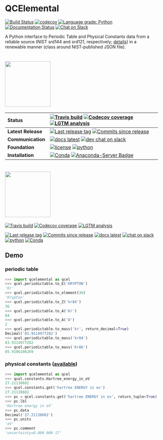 # QCElemental

[![Build Status](https://travis-ci.org/MolSSI/QCElemental.svg?branch=master)](https://travis-ci.org/MolSSI/QCElemental)
[![codecov](https://codecov.io/gh/MolSSI/QCElemental/branch/master/graph/badge.svg)](https://codecov.io/gh/MolSSI/QCElemental)
[![Language grade: Python](https://img.shields.io/lgtm/grade/python/g/MolSSI/QCElemental.svg?logo=lgtm&logoWidth=18)](https://lgtm.com/projects/g/MolSSI/QCElemental/context:python)
[![Documentation Status](https://readthedocs.org/projects/qcelemental/badge/?version=latest)](https://qcelemental.readthedocs.io/en/latest/?badge=latest)
[![Chat on Slack](https://img.shields.io/badge/chat-on_slack-green.svg?longCache=true&style=flat&logo=slack)](https://join.slack.com/t/qcdb/shared_invite/enQtNDIzNTQ2OTExODk0LWM3OTgxN2ExYTlkMTlkZjA0OTExZDlmNGRlY2M4NWJlNDlkZGQyYWUxOTJmMzc3M2VlYzZjMjgxMDRkYzFmOTE)

A Python interface to Periodic Table and Physical Constants data from
a reliable source (NIST srd144 and srd121, respectively;
[details](nist_data/README.md)) in a renewable
manner (class around NIST-published JSON file).

# <img src="https://github.com/psi4/psi4media/blob/master/logos-psi4/psi4square.png" height=150>

| **Status** | [![Travis build](https://img.shields.io/travis/MolSSI/QCElemental/master.svg)](https://travis-ci.org/MolSSI/QCElemental)  [![Codecov coverage](https://codecov.io/gh/MolSSI/QCElemental/branch/master/graph/badge.svg)](https://codecov.io/gh/MolSSI/QCElemental) [![LGTM analysis](https://img.shields.io/lgtm/grade/python/g/MolSSI/QCElemental.svg?logo=lgtm&logoWidth=18)](https://lgtm.com/projects/g/MolSSI/QCElemental/context:python) |
| :------ | :------- |
| **Latest Release** | [![Last release tag](https://img.shields.io/github/release/MolSSI/QCElemental.svg)](https://github.com/MolSSI/QCElemental/releases) [![Commits since release](https://img.shields.io/github/commits-since/MolSSI/QCElemental/v1.2.svg)](https://github.com/MolSSI/QCElemental/releases/tag/v1.2) |
| **Communication** | [![docs latest](https://img.shields.io/badge/docs-latest-5077AB.svg?logo=read%20the%20docs)](https://readthedocs.org/projects/qcelemental/badge/?version=latest) [![dev chat on slack](https://img.shields.io/badge/chat-on_slack-808493.svg?logo=slack)](https://join.slack.com/t/qcdb/shared_invite/enQtNDIzNTQ2OTExODk0LWM3OTgxN2ExYTlkMTlkZjA0OTExZDlmNGRlY2M4NWJlNDlkZGQyYWUxOTJmMzc3M2VlYzZjMjgxMDRkYzFmOTE) |
| **Foundation** | [![license](https://img.shields.io/github/license/MolSSI/QCElemental.svg)](https://opensource.org/licenses/LGPL-3.0)  [![python](https://img.shields.io/badge/python-3.5+-blue.svg)](http://psicode.org/psi4manual/master/introduction.html#supported-systems) |
| **Installation** | [![Conda](https://img.shields.io/conda/v/psi4/qcelemental.svg)](https://anaconda.org/psi4/qcelemental) [![Anaconda-Server Badge](https://anaconda.org/psi4/qcelemental/badges/latest_release_relative_date.svg)](https://anaconda.org/psi4/qcelemental) |

# <img src="https://github.com/psi4/psi4media/blob/master/logos-psi4/psi4square.png" height=150>

[![Travis build](https://img.shields.io/travis/MolSSI/QCElemental/master.svg)](https://travis-ci.org/MolSSI/QCElemental) 
[![Codecov coverage](https://codecov.io/gh/MolSSI/QCElemental/branch/master/graph/badge.svg)](https://codecov.io/gh/MolSSI/QCElemental) 
[![LGTM analysis](https://img.shields.io/lgtm/grade/python/g/MolSSI/QCElemental.svg?logo=lgtm&logoWidth=18)](https://lgtm.com/projects/g/MolSSI/QCElemental/context:python)

[![Last release tag](https://img.shields.io/github/release/MolSSI/QCElemental.svg)](https://github.com/MolSSI/QCElemental/releases) 
[![Commits since release](https://img.shields.io/github/commits-since/MolSSI/QCElemental/v1.2.svg)](https://github.com/MolSSI/QCElemental/releases/tag/v1.2)
[![docs latest](https://img.shields.io/badge/docs-latest-5077AB.svg?logo=read%20the%20docs)](https://readthedocs.org/projects/qcelemental/badge/?version=latest) 
[![chat on slack](https://img.shields.io/badge/chat-on_slack-808493.svg?logo=slack)](https://join.slack.com/t/qcdb/shared_invite/enQtNDIzNTQ2OTExODk0LWM3OTgxN2ExYTlkMTlkZjA0OTExZDlmNGRlY2M4NWJlNDlkZGQyYWUxOTJmMzc3M2VlYzZjMjgxMDRkYzFmOTE) 
[![python](https://img.shields.io/badge/python-3.5+-blue.svg)](http://python3statement.org/)
[![Conda](https://img.shields.io/conda/v/psi4/qcelemental.svg)](https://anaconda.org/psi4/qcelemental)

## Demo

### periodic table
```python
>>> import qcelemental as qcel
>>> qcel.periodictable.to_E('KRYPTON')
'Kr'
>>> qcel.periodictable.to_element(36)
'Krypton'
>>> qcel.periodictable.to_Z('kr84')
36
>>> qcel.periodictable.to_A('Kr')
84
>>> qcel.periodictable.to_A('D')
2
>>> qcel.periodictable.to_mass('kr', return_decimal=True)
Decimal('83.9114977282')
>>> qcel.periodictable.to_mass('kr84')
83.9114977282
>>> qcel.periodictable.to_mass('Kr86')
85.9106106269
```

### physical constants ([available](https://physics.nist.gov/cuu/Constants/Table/allascii.txt))
```python
>>> import qcelemental as qcel
>>> qcel.constants.Hartree_energy_in_eV
27.21138602
>>> qcel.constants.get('hartree ENERGY in ev')
27.21138602
>>> pc = qcel.constants.get('hartree ENERGY in ev', return_tuple=True)
>>> pc.lbl
'Hartree energy in eV'
>>> pc.data
Decimal('27.21138602')
>>> pc.units
'eV'
>>> pc.comment
'uncertainty=0.000 000 17'
```

